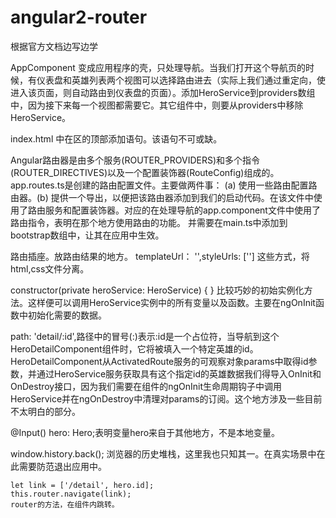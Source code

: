 # angular2-router
根据官方文档边写边学

AppComponent 变成应用程序的壳，只处理导航。当我们打开这个导航页的时候，有仪表盘和英雄列表两个视图可以选择路由进去（实际上我们通过重定向，使进入该页面，则自动路由到仪表盘的页面）。添加HeroService到providers数组中，因为接下来每一个视图都需要它。其它组件中，则要从providers中移除HeroService。

index.html 中在<head>区的顶部添加<base href="/">语句。该语句不可或缺。

Angular路由器是由多个服务(ROUTER_PROVIDERS)和多个指令(ROUTER_DIRECTIVES)以及一个配置装饰器(RouteConfig)组成的。app.routes.ts是创建的路由配置文件。主要做两件事：
(a) 使用一些路由配置路由器。(b) 提供一个导出，以便把该路由器添加到我们的启动代码。在该文件中使用了路由服务和配置装饰器。对应的在处理导航的app.component文件中使用了路由指令，表明在那个地方使用路由的功能。
并需要在main.ts中添加到bootstrap数组中，让其在应用中生效。

<router-outlet> 路由插座。放路由结果的地方。
templateUrl： '',styleUrls: [''] 这些方式，将html,css文件分离。

 constructor(private heroService: HeroService) { } 比较巧妙的初始实例化方法。这样便可以调用HeroService实例中的所有变量以及函数。主要在ngOnInit函数中初始化需要的数据。

   path: 'detail/:id',路径中的冒号(:)表示:id是一个占位符，当导航到这个HeroDetailComponent组件时，它将被填入一个特定英雄的id。HeroDetailComponent从ActivatedRoute服务的可观察对象params中取得id参数，并通过HeroService服务获取具有这个指定id的英雄数据我们得导入OnInit和OnDestroy接口，因为我们需要在组件的ngOnInit生命周期钩子中调用HeroService并在ngOnDestroy中清理对params的订阅。这个地方涉及一些目前不太明白的部分。

@Input() hero: Hero;表明变量hero来自于其他地方，不是本地变量。

  window.history.back(); 浏览器的历史堆栈，这里我也只知其一。在真实场景中在此需要防范退出应用中。

    let link = ['/detail', hero.id];
    this.router.navigate(link);
    router的方法，在组件内跳转。
